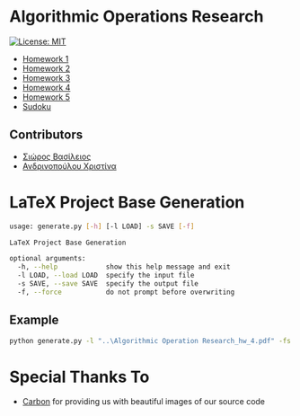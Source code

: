 
# Algorithmic Operations Research

[![License: MIT](https://img.shields.io/badge/License-MIT-yellow.svg)](https://opensource.org/licenses/MIT)

* [Homework 1](Homework_1/homework.pdf)
* [Homework 2](Homework_2/homework.pdf)
* [Homework 3](Homework_3/homework.pdf)
* [Homework 4](Homework_4/homework.pdf)
* [Homework 5](Homework_5/homework.pdf)
* [Sudoku](sudoku/README.md)

## Contributors

* [Σιώρος Βασίλειος](https://github.com/billsioros)
* [Ανδρινοπούλου Χριστίνα](https://github.com/ChristinaAndrinopoyloy)

# LaTeX Project Base Generation

```bash
usage: generate.py [-h] [-l LOAD] -s SAVE [-f]

LaTeX Project Base Generation

optional arguments:
  -h, --help            show this help message and exit
  -l LOAD, --load LOAD  specify the input file
  -s SAVE, --save SAVE  specify the output file
  -f, --force           do not prompt before overwriting
```

## Example

```bash
python generate.py -l "..\Algorithmic Operation Research_hw_4.pdf" -fs .\Homework_4\homework.tex
```

# Special Thanks To

* [Carbon](https://carbon.now.sh/) for providing us with beautiful images of our source code

